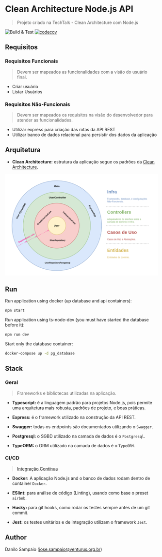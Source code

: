 # Clean Architecture Node.js API
> Projeto criado na TechTalk - Clean Architecture com Node.js

![Build & Test](https://github.com/danilosampaio/techtalk-clean-architecture-api/actions/workflows/node.js.yml/badge.svg)
[![codecov](https://codecov.io/gh/danilosampaio/techtalk-clean-architecture-api/branch/main/graph/badge.svg?token=9HIJK9B435)](https://codecov.io/gh/danilosampaio/techtalk-clean-architecture-api)

## Requisitos

### Requisitos Funcionais
> Devem ser mapeados as funcionalidades com a visão do usuário final.

- Criar usuário
- Listar Usuários


### Requisitos Não-Funcionais
> Devem ser mapeados os requisitos na visão do desenvolvedor para atender as funcionalidades.

- Utilizar express para criação das rotas da API REST
- Utilizar banco de dados relacional para persistir dos dados da aplicação

## Arquitetura

- __Clean Architecture:__
estrutura da aplicação segue os padrões da [Clean Architecture](https://blog.cleancoder.com/uncle-bob/2012/08/13/the-clean-architecture.html).

![Arquitetura](assets/API_Architecture.png)

## Run

Run application using docker (up database and api containers):

```sh
npm start
```

Run application using ts-node-dev (you must have started the database before it):

```sh
npm run dev
```

Start only the database container:

```sh
docker-compose up -d pg_database
```

## Stack

### Geral
> Frameworks e bibliotecas utilizadas na aplicação.

- __Typescript:__
é a linguagem padrão para projetos Node.js, pois permite uma arquitetura mais robusta, padrões de projeto, e boas práticas.

- __Express:__
é o framework utilizado na construção da API REST.

- __Swagger:__
todas os endpoints são documentados utilizando o `Swagger`.

- __Postgresql:__
o SGBD utilizado na camada de dados é o `Postgresql`.

- __TypeORM:__
o ORM utilizado na camada de dados é o `TypeORM`.

### CI/CD
> [Integração Contínua](https://www.atlassian.com/br/continuous-delivery/continuous-integration)

- __Docker:__
A aplicação Node.js and o banco de dados rodam dentro de container `Docker`.

- __ESlint:__
para análise de código (Linting), usando como base o preset `airbnb`.

- __Husky:__
para git hooks, como rodar os testes sempre antes de um git commit.

- __Jest:__
os testes unitários e de integração utilizam o framework `Jest`.


## Author

Danilo Sampaio (jose.sampaio@venturus.org.br)
